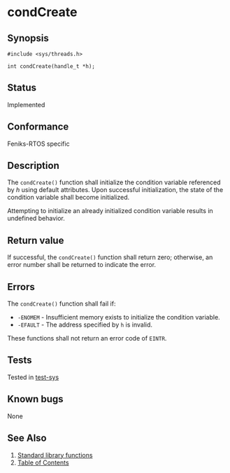 # condCreate

## Synopsis

`#include <sys/threads.h>`

`int condCreate(handle_t *h);`

## Status

Implemented

## Conformance

Feniks-RTOS specific

## Description

The `condCreate()` function shall initialize the condition variable referenced by _h_ using default attributes. Upon
successful initialization, the state of the condition variable shall become initialized.

Attempting to initialize an already initialized condition variable results in undefined behavior.

## Return value

If successful, the `condCreate()` function shall return zero; otherwise,
an error number shall be returned to indicate the error.

## Errors

The `condCreate()` function shall fail if:

* `-ENOMEM` - Insufficient memory exists to initialize the condition variable.
* `-EFAULT` - The address specified by `h` is invalid.

These functions shall not return an error code of `EINTR`.

## Tests

Tested in [test-sys](https://github.com/feniks-rtos/feniks-rtos-tests/tree/master/sys)

## Known bugs

None

## See Also

1. [Standard library functions](../../index.md)
2. [Table of Contents](../../../../index.md)
